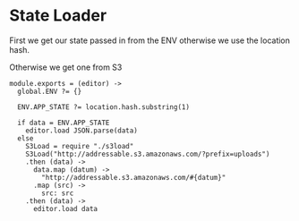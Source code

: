 State Loader
============

First we get our state passed in from the ENV otherwise we use the location hash.

Otherwise we get one from S3

    module.exports = (editor) ->
      global.ENV ?= {}

      ENV.APP_STATE ?= location.hash.substring(1)

      if data = ENV.APP_STATE
        editor.load JSON.parse(data)
      else
        S3Load = require "./s3load"
        S3Load("http://addressable.s3.amazonaws.com/?prefix=uploads")
        .then (data) ->
          data.map (datum) ->
            "http://addressable.s3.amazonaws.com/#{datum}"
          .map (src) ->
            src: src
        .then (data) ->
          editor.load data
